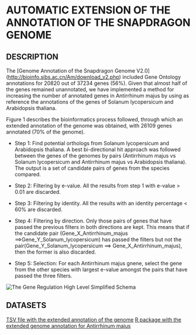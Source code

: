 
#  AUTOMATIC EXTENSION OF THE ANNOTATION OF THE SNAPDRAGON GENOME

##  DESCRIPTION 

The [Genome Annotation of the Snapdragon Genome V2.0] (http://bioinfo.sibs.ac.cn/Am/download_v2.php) included Gene Ontology annotations for 20820 out of 37234 genes (56%). Given that almost half of the genes remained unannotated, we have implemented a method for increasing the number of annotated genes in Antirrhinum majus by using as reference the annotations of the genes of Solanum lycopersicum and Arabidopsis thaliana.

Figure 1 describes the bioinformatics process followed, through which an extended annotation of the genome was obtained, with 26109 genes annotated (70% of the genome). 

- Step 1: Find potential orthologs from Solanum lycopersicum and Arabidopsis thaliana. A best bi-directional hit approach was followed between the genes of the genomes by pairs (Antirrhinum majus vs Solanum lycopersicum and Antirrhinum majus vs Arabidopsis thaliana). The output is a set of candidate pairs of genes from the species compared.

- Step 2: Filtering by e-value. All the results from step 1 with e-value > 0.01 are discarded.

- Step 3: Filtering by identity. All the results with an identity percentage < 60% are discarded.

- Step 4: Filtering by direction. Only those pairs of genes that have passed the previous filters in both directions are kept. This means that if the candidate pair (Gene_X_Antirrhinum_majus ==>Gene_Y_Solanum_lycopersicum) has passed the filters but not the pair(Gene_Y_Solanum_lycopersicum ==> Gene_X_Antirrhinum_majus), then the former is also discarded.

- Step 5: Selection: For each Antirrhinum majus gnene, select the gene from the other species with largest e-value amongst the pairs that have passed the three filters.


![The Gene Regulation High Level Simplified Schema](./grao.png "The Gene Regulation High Level Simplified Schema")


##  DATASETS


[TSV file with the extended annotation of the genome](./files/annotation.tsv)
[R package with the extended genome annotation for Antirrhinum majus](./files/org.Amajus2.eg.db.zip)

